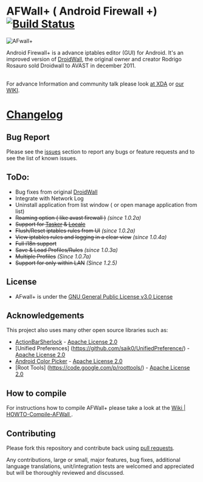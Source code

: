AFWall+ ( Android Firewall +) [![Build Status](https://travis-ci.org/github/android.png)](https://travis-ci.org/github/afwall)
======

![AFwall+](http://s1.directupload.net/images/121120/zg3xi7w9.png)

Android Firewall+ is a advance iptables editor (GUI) for Android. It's an improved version of [DroidWall](http://code.google.com/p/droidwall), the original owner and creator Rodrigo Rosauro sold Droidwall to AVAST in december 2011.

<br>For advance Information and community talk please look [at XDA](http://forum.xda-developers.com/showthread.php?t=1957231) or [our WIKI](https://github.com/ukanth/afwall/wiki).

[Changelog](https://github.com/ukanth/afwall/blob/master/Changelog.md)
======

## Bug Report
Please see the [issues](https://github.com/ukanth/afwall/issues) section to
report any bugs or feature requests and to see the list of known issues.


## ToDo:
* Bug fixes from original [DroidWall](http://code.google.com/p/droidwall/)
* Integrate with Network Log 
* Uninstall application from list window ( or open manage application from list)
* ~~Roaming option ( like avast firewall )~~ <i>(since 1.0.2a)</i>
* ~~Support for [Tasker](http://tasker.dinglisch.net/) & [Locale](http://www.twofortyfouram.com/)~~
* ~~Flush/Reset iptables rules from UI~~ <i>(since 1.0.2a)</i>
* ~~View iptables rules and logging in a clear view~~ <i>(since 1.0.4a)</i>
* ~~Full i18n support~~
* ~~Save & Load Profiles/Rules~~ <i>(since 1.0.3a)</i>
* ~~Multiple Profiles~~ <i> (Since 1.0.7a) </i>
* ~~Support for only within LAN~~ <i>(Since 1.2.5)</i>

## License

* AFwall+ is under the [GNU General Public License v3.0 License](https://www.gnu.org/licenses/gpl.html)
 

## Acknowledgements

This project also uses many other open source libraries such as:
* [ActionBarSherlock](https://github.com/JakeWharton/ActionBarSherlock) - [Apache License 2.0](http://www.apache.org/licenses/LICENSE-2.0)
* [Unified Preferences] (https://github.com/saik0/UnifiedPreference/) - [Apache License 2.0](http://www.apache.org/licenses/LICENSE-2.0)
* [Android Color Picker](https://github.com/attenzione/android-ColorPickerPreference) - [Apache License 2.0](http://www.apache.org/licenses/LICENSE-2.0)
* [Root Tools] (https://code.google.com/p/roottools/) - [Apache License 2.0](http://www.apache.org/licenses/LICENSE-2.0)


## How to compile
For instructions how to compile AFWall+ please take a look at the [Wiki | HOWTO-Compile-AFWall ](https://github.com/ukanth/afwall/wiki/HOWTO-Compile-AFWall).

## Contributing

Please fork this repository and contribute back using
[pull requests](https://github.com/ukanth/afwall/pulls).

Any contributions, large or small, major features, bug fixes, additional
language translations, unit/integration tests are welcomed and appreciated
but will be thoroughly reviewed and discussed.